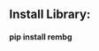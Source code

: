 

###



###



###

<h2 align="left">Install Library:</h2>
<h4 align="left">pip install rembg</h4>

###


###



###



###
